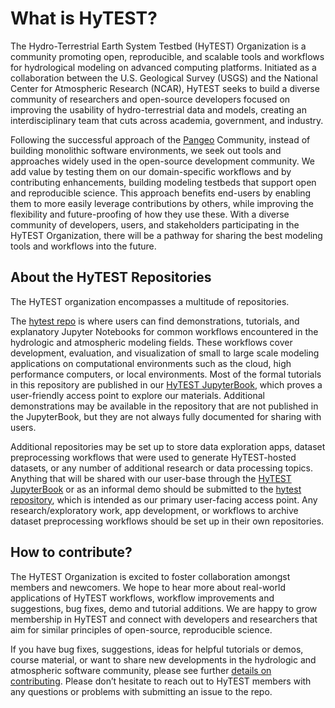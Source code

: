 # What is HyTEST?
The Hydro-Terrestrial Earth System Testbed (HyTEST) Organization is a community promoting open, reproducible, and scalable tools and workflows for hydrological modeling on advanced computing platforms. Initiated as a collaboration between the U.S. Geological Survey (USGS) and the National Center for Atmospheric Research (NCAR), HyTEST seeks to build a diverse community of researchers and open-source developers focused on improving the usability of hydro-terrestrial data and models, creating an interdisciplinary team that cuts across academia, government, and industry.

Following the successful approach of the [Pangeo](https://pangeo.io/) Community, instead of building monolithic software environments, we seek out tools and approaches widely used in the open-source development community. We add value by testing them on our domain-specific workflows and by contributing enhancements, building modeling testbeds that support open and reproducible science. This approach benefits end-users by enabling them to more easily leverage contributions by others, while improving the flexibility and future-proofing of how they use these. With a diverse community of developers, users, and stakeholders participating in the HyTEST Organization, there will be a pathway for sharing the best modeling tools and workflows into the future.

## About the HyTEST Repositories
The HyTEST organization encompasses a multitude of repositories. 

The [hytest repo](https://github.com/hytest-org/hytest) is where users can find demonstrations, tutorials, and explanatory Jupyter Notebooks for common workflows encountered in the hydrologic and atmospheric modeling fields. These workflows cover development, evaluation, and visualization of small to large scale modeling applications on computational environments such as the cloud, high performance computers, or local environments. Most of the formal tutorials in this repository are published in our [HyTEST JupyterBook](https://hytest-org.github.io/hytest/doc/About.html), which proves a user-friendly access point to explore our materials. Additional demonstrations may be available in the repository that are not published in the JupyterBook, but they are not always fully documented for sharing with users.

Additional repositories may be set up to store data exploration apps, dataset preprocessing workflows that were used to generate HyTEST-hosted datasets, or any number of additional research or data processing topics. Anything that will be shared with our user-base through the [HyTEST JupyterBook](https://hytest-org.github.io/hytest/doc/About.html) or as an informal demo should be submitted to the [hytest repository](https://github.com/hytest-org/hytest), which is intended as our primary user-facing access point. Any research/exploratory work, app development, or workflows to archive dataset preprocessing workflows should be set up in their own repositories.

## How to contribute?
The HyTEST Organization is excited to foster collaboration amongst members and newcomers. We hope to hear more about real-world applications of HyTEST workflows, workflow improvements and suggestions, bug fixes, demo and tutorial additions. We are happy to grow membership in HyTEST and connect with developers and researchers that aim for similar principles of open-source, reproducible science. 

If you have bug fixes, suggestions, ideas for helpful tutorials or demos, course material, or want to share new developments in the hydrologic and atmospheric software community, please see further [details on contributing](https://github.com/hytest-org/hytest/blob/main/doc/CONTRIBUTING.md). Please don’t hesitate to reach out to HyTEST members with any questions or problems with submitting an issue to the repo.
